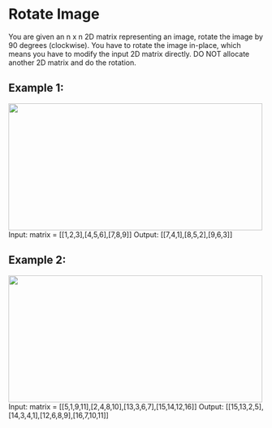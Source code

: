 # Rotate Image

You are given an n x n 2D matrix representing an image, rotate the image by 90 degrees (clockwise).
You have to rotate the image in-place, which means you have to modify the input 2D matrix directly. DO NOT allocate another 2D matrix and do the rotation.

## Example 1:
<img src="https://assets.leetcode.com/uploads/2020/08/28/mat1.jpg" width="500" height="250">
    Input: matrix = [[1,2,3],[4,5,6],[7,8,9]]
    Output: [[7,4,1],[8,5,2],[9,6,3]]

## Example 2:
<img src="https://assets.leetcode.com/uploads/2020/08/28/mat2.jpg" width="500" height="250">
    Input: matrix = [[5,1,9,11],[2,4,8,10],[13,3,6,7],[15,14,12,16]]
    Output: [[15,13,2,5],[14,3,4,1],[12,6,8,9],[16,7,10,11]]